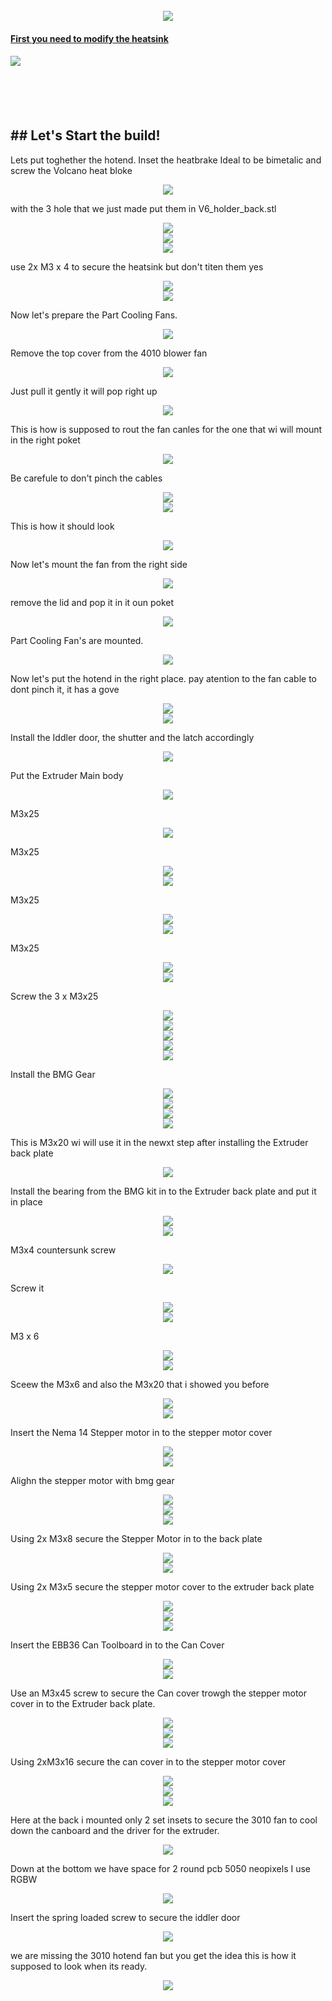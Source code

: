 

<br clear="both">

<div align="center">
  <img style="max-width: 100%;" src="https://github.com/dury10/VoronUsers/blob/Spartacus/printer_mods/dury10/Spartacus/IMAGES/spartacus_assembly/1.jpeg"  />
</div>


####   <a href="v6_heatsink_mod.md"> First you need to modify the heatsink </a>
####  <a href="v6_heatsink_mod.md" > <img style="max-width: 30%;" src="https://github.com/dury10/VoronUsers/blob/Spartacus/printer_mods/dury10/Spartacus/IMAGES/spartacus_assembly/v6_heatsink_mod/heatsink_mod.jpeg"></a>

<br>
<br>
<br clear="both">


<h2 id="Spartacus">## Let's Start the build! </h2>

Lets put toghether the hotend. Inset the heatbrake Ideal to be bimetalic and screw the Volcano heat bloke 
<div align="center">
  <img style="max-width: 30%;" src="https://github.com/dury10/VoronUsers/blob/Spartacus/printer_mods/dury10/Spartacus/IMAGES/spartacus_assembly/2.jpeg"  />
</div>


with the 3 hole that we just made put them in V6_holder_back.stl
<div align="center">
  <img style="max-width: 30%;" src="https://github.com/dury10/VoronUsers/blob/Spartacus/printer_mods/dury10/Spartacus/IMAGES/spartacus_assembly/3.jpeg"  />
</div>



<div align="center">
  <img style="max-width: 30%;" src="https://github.com/dury10/VoronUsers/blob/Spartacus/printer_mods/dury10/Spartacus/IMAGES/spartacus_assembly/4.jpeg"  />
</div>


<div align="center">
  <img style="max-width: 30%;" src="https://github.com/dury10/VoronUsers/blob/Spartacus/printer_mods/dury10/Spartacus/IMAGES/spartacus_assembly/5.jpeg"  />
</div>

use 2x M3 x 4 to secure the heatsink but don't titen them yes
<div align="center">
  <img style="max-width: 30%;" src="https://github.com/dury10/VoronUsers/blob/Spartacus/printer_mods/dury10/Spartacus/IMAGES/spartacus_assembly/6.jpeg"  />
</div>


<div align="center">
  <img style="max-width: 30%;" src="https://github.com/dury10/VoronUsers/blob/Spartacus/printer_mods/dury10/Spartacus/IMAGES/spartacus_assembly/7.jpeg"  />
</div>


Now let's prepare the Part Cooling Fans. 

<div align="center">
  <img style="max-width: 30%;" src="https://github.com/dury10/VoronUsers/blob/Spartacus/printer_mods/dury10/Spartacus/IMAGES/spartacus_assembly/8-1.jpeg"  />
</div>

Remove the top cover from the 4010 blower fan
<div align="center">
  <img style="max-width: 30%;" src="https://github.com/dury10/VoronUsers/blob/Spartacus/printer_mods/dury10/Spartacus/IMAGES/spartacus_assembly/8-2.jpeg"  />
</div>

Just pull it gently it will pop right up
<div align="center">
  <img style="max-width: 30%;" src="https://github.com/dury10/VoronUsers/blob/Spartacus/printer_mods/dury10/Spartacus/IMAGES/spartacus_assembly/8-3.jpeg"  />
</div>

This is how is supposed to rout the fan canles for the one that wi will mount in the right poket 
<div align="center">
  <img style="max-width: 30%;" src="https://github.com/dury10/VoronUsers/blob/Spartacus/printer_mods/dury10/Spartacus/IMAGES/spartacus_assembly/8.jpeg"  />
</div>

Be carefule to don't pinch the cables
<div align="center">
  <img style="max-width: 30%;" src="https://github.com/dury10/VoronUsers/blob/Spartacus/printer_mods/dury10/Spartacus/IMAGES/spartacus_assembly/9.jpeg"  />
</div>




<div align="center">
  <img style="max-width: 30%;" src="https://github.com/dury10/VoronUsers/blob/Spartacus/printer_mods/dury10/Spartacus/IMAGES/spartacus_assembly/10.jpeg"  />
</div>


This is how it should look 

<div align="center">
  <img style="max-width: 30%;" src="https://github.com/dury10/VoronUsers/blob/Spartacus/printer_mods/dury10/Spartacus/IMAGES/spartacus_assembly/11.jpeg"  />
</div>


Now let's mount the fan from the right side

<div align="center">
  <img style="max-width: 30%;" src="https://github.com/dury10/VoronUsers/blob/Spartacus/printer_mods/dury10/Spartacus/IMAGES/spartacus_assembly/12.jpeg"  />
</div>



remove the lid and pop it in it oun poket 

<div align="center">
  <img style="max-width: 30%;" src="https://github.com/dury10/VoronUsers/blob/Spartacus/printer_mods/dury10/Spartacus/IMAGES/spartacus_assembly/13.jpeg"  />
</div>


Part Cooling Fan's are mounted. 

<div align="center">
  <img style="max-width: 30%;" src="https://github.com/dury10/VoronUsers/blob/Spartacus/printer_mods/dury10/Spartacus/IMAGES/spartacus_assembly/14.jpeg"  />
</div>


Now let's put the hotend in the right place. pay atention to the fan cable to dont pinch it, it has a gove 

<div align="center">
  <img style="max-width: 30%;" src="https://github.com/dury10/VoronUsers/blob/Spartacus/printer_mods/dury10/Spartacus/IMAGES/spartacus_assembly/30.jpeg"  />
</div>




<div align="center">
  <img style="max-width: 30%;" src="https://github.com/dury10/VoronUsers/blob/Spartacus/printer_mods/dury10/Spartacus/IMAGES/spartacus_assembly/31.jpeg"  />
</div>




Install the Iddler door, the shutter and the latch accordingly 


<div align="center">
  <img style="max-width: 30%;" src="https://github.com/dury10/VoronUsers/blob/Spartacus/printer_mods/dury10/Spartacus/IMAGES/spartacus_assembly/32.jpeg"  />
</div>



Put the Extruder Main body

<div align="center">
  <img style="max-width: 30%;" src="https://github.com/dury10/VoronUsers/blob/Spartacus/printer_mods/dury10/Spartacus/IMAGES/spartacus_assembly/33.jpeg"  />
</div>

M3x25

<div align="center">
  <img style="max-width: 30%;" src="https://github.com/dury10/VoronUsers/blob/Spartacus/printer_mods/dury10/Spartacus/IMAGES/spartacus_assembly/34.jpeg"  />
</div>

M3x25

<div align="center">
  <img style="max-width: 30%;" src="https://github.com/dury10/VoronUsers/blob/Spartacus/printer_mods/dury10/Spartacus/IMAGES/spartacus_assembly/35.jpeg"  />
</div>



<div align="center">
  <img style="max-width: 30%;" src="https://github.com/dury10/VoronUsers/blob/Spartacus/printer_mods/dury10/Spartacus/IMAGES/spartacus_assembly/36.jpeg"  />
</div>

M3x25

<div align="center">
  <img style="max-width: 30%;" src="https://github.com/dury10/VoronUsers/blob/Spartacus/printer_mods/dury10/Spartacus/IMAGES/spartacus_assembly/37.jpeg"  />
</div>



<div align="center">
  <img style="max-width: 30%;" src="https://github.com/dury10/VoronUsers/blob/Spartacus/printer_mods/dury10/Spartacus/IMAGES/spartacus_assembly/38.jpeg"  />
</div>




M3x25
<div align="center">
  <img style="max-width: 30%;" src="https://github.com/dury10/VoronUsers/blob/Spartacus/printer_mods/dury10/Spartacus/IMAGES/spartacus_assembly/39.jpeg"  />
</div>



<div align="center">
  <img style="max-width: 30%;" src="https://github.com/dury10/VoronUsers/blob/Spartacus/printer_mods/dury10/Spartacus/IMAGES/spartacus_assembly/40.jpeg"  />
</div>


Screw the 3 x M3x25

<div align="center">
  <img style="max-width: 30%;" src="https://github.com/dury10/VoronUsers/blob/Spartacus/printer_mods/dury10/Spartacus/IMAGES/spartacus_assembly/41.jpeg"  />
</div>


<div align="center">
  <img style="max-width: 30%;" src="https://github.com/dury10/VoronUsers/blob/Spartacus/printer_mods/dury10/Spartacus/IMAGES/spartacus_assembly/42.jpeg"  />
</div>





<div align="center">
  <img style="max-width: 30%;" src="https://github.com/dury10/VoronUsers/blob/Spartacus/printer_mods/dury10/Spartacus/IMAGES/spartacus_assembly/43.jpeg"  />
</div>



<div align="center">
  <img style="max-width: 30%;" src="https://github.com/dury10/VoronUsers/blob/Spartacus/printer_mods/dury10/Spartacus/IMAGES/spartacus_assembly/44.jpeg"  />
</div>



<div align="center">
  <img style="max-width: 30%;" src="https://github.com/dury10/VoronUsers/blob/Spartacus/printer_mods/dury10/Spartacus/IMAGES/spartacus_assembly/45.jpeg"  />
</div>

Install the BMG Gear

<div align="center">
  <img style="max-width: 30%;" src="https://github.com/dury10/VoronUsers/blob/Spartacus/printer_mods/dury10/Spartacus/IMAGES/spartacus_assembly/46.jpeg"  />
</div>



<div align="center">
  <img style="max-width: 30%;" src="https://github.com/dury10/VoronUsers/blob/Spartacus/printer_mods/dury10/Spartacus/IMAGES/spartacus_assembly/47.jpeg"  />
</div>



<div align="center">
  <img style="max-width: 30%;" src="https://github.com/dury10/VoronUsers/blob/Spartacus/printer_mods/dury10/Spartacus/IMAGES/spartacus_assembly/48.jpeg"  />
</div>





<div align="center">
  <img style="max-width: 30%;" src="https://github.com/dury10/VoronUsers/blob/Spartacus/printer_mods/dury10/Spartacus/IMAGES/spartacus_assembly/49.jpeg"  />
</div>




This is M3x20 wi will use it in the newxt step  after installing the Extruder back plate

<div align="center">
  <img style="max-width: 30%;" src="https://github.com/dury10/VoronUsers/blob/Spartacus/printer_mods/dury10/Spartacus/IMAGES/spartacus_assembly/50.jpeg"  />
</div>

Install the bearing from the BMG kit in to the Extruder back plate and put it in place 

<div align="center">
  <img style="max-width: 30%;" src="https://github.com/dury10/VoronUsers/blob/Spartacus/printer_mods/dury10/Spartacus/IMAGES/spartacus_assembly/51.jpeg"  />
</div>


<div align="center">
  <img style="max-width: 30%;" src="https://github.com/dury10/VoronUsers/blob/Spartacus/printer_mods/dury10/Spartacus/IMAGES/spartacus_assembly/52.jpeg"  />
</div>



M3x4  countersunk screw 

<div align="center">
  <img style="max-width: 30%;" src="https://github.com/dury10/VoronUsers/blob/Spartacus/printer_mods/dury10/Spartacus/IMAGES/spartacus_assembly/53.jpeg"  />
</div>


Screw it 
<div align="center">
  <img style="max-width: 30%;" src="https://github.com/dury10/VoronUsers/blob/Spartacus/printer_mods/dury10/Spartacus/IMAGES/spartacus_assembly/54.jpeg"  />
</div>



<div align="center">
  <img style="max-width: 30%;" src="https://github.com/dury10/VoronUsers/blob/Spartacus/printer_mods/dury10/Spartacus/IMAGES/spartacus_assembly/55.jpeg"  />
</div>

M3 x 6 

<div align="center">
  <img style="max-width: 30%;" src="https://github.com/dury10/VoronUsers/blob/Spartacus/printer_mods/dury10/Spartacus/IMAGES/spartacus_assembly/56.jpeg"  />
</div>



<div align="center">
  <img style="max-width: 30%;" src="https://github.com/dury10/VoronUsers/blob/Spartacus/printer_mods/dury10/Spartacus/IMAGES/spartacus_assembly/57.jpeg"  />
</div>

Sceew the M3x6 and also the M3x20 that i showed you before 

<div align="center">
  <img style="max-width: 30%;" src="https://github.com/dury10/VoronUsers/blob/Spartacus/printer_mods/dury10/Spartacus/IMAGES/spartacus_assembly/58.jpeg"  />
</div>





<div align="center">
  <img style="max-width: 30%;" src="https://github.com/dury10/VoronUsers/blob/Spartacus/printer_mods/dury10/Spartacus/IMAGES/spartacus_assembly/59.jpeg"  />
</div>

Insert the Nema 14 Stepper motor in to the stepper motor cover 
<div align="center">
  <img style="max-width: 30%;" src="https://github.com/dury10/VoronUsers/blob/Spartacus/printer_mods/dury10/Spartacus/IMAGES/spartacus_assembly/21-1.jpeg"  />
</div>


<div align="center">
  <img style="max-width: 30%;" src="https://github.com/dury10/VoronUsers/blob/Spartacus/printer_mods/dury10/Spartacus/IMAGES/spartacus_assembly/22.jpeg"  />
</div>

Alighn the stepper motor with bmg gear

<div align="center">
  <img style="max-width: 30%;" src="https://github.com/dury10/VoronUsers/blob/Spartacus/printer_mods/dury10/Spartacus/IMAGES/spartacus_assembly/60.jpeg"  />
</div>



<div align="center">
  <img style="max-width: 30%;" src="https://github.com/dury10/VoronUsers/blob/Spartacus/printer_mods/dury10/Spartacus/IMAGES/spartacus_assembly/61.jpeg"  />
</div>


<div align="center">
  <img style="max-width: 30%;" src="https://github.com/dury10/VoronUsers/blob/Spartacus/printer_mods/dury10/Spartacus/IMAGES/spartacus_assembly/62.jpeg"  />
</div>



Using 2x M3x8 secure the Stepper Motor in to the back plate 

<div align="center">
  <img style="max-width: 30%;" src="https://github.com/dury10/VoronUsers/blob/Spartacus/printer_mods/dury10/Spartacus/IMAGES/spartacus_assembly/63.jpeg"  />
</div>



<div align="center">
  <img style="max-width: 30%;" src="https://github.com/dury10/VoronUsers/blob/Spartacus/printer_mods/dury10/Spartacus/IMAGES/spartacus_assembly/64.jpeg"  />
</div>

Using 2x M3x5 secure the stepper motor cover to the extruder back plate 

<div align="center">
  <img style="max-width: 30%;" src="https://github.com/dury10/VoronUsers/blob/Spartacus/printer_mods/dury10/Spartacus/IMAGES/spartacus_assembly/65.jpeg"  />
</div>



<div align="center">
  <img style="max-width: 30%;" src="https://github.com/dury10/VoronUsers/blob/Spartacus/printer_mods/dury10/Spartacus/IMAGES/spartacus_assembly/66.jpeg"  />
</div>



<div align="center">
  <img style="max-width: 30%;" src="https://github.com/dury10/VoronUsers/blob/Spartacus/printer_mods/dury10/Spartacus/IMAGES/spartacus_assembly/67.jpeg"  />
</div>

Insert the EBB36 Can Toolboard in to the Can Cover 

<div align="center">
  <img style="max-width: 30%;" src="https://github.com/dury10/VoronUsers/blob/Spartacus/printer_mods/dury10/Spartacus/IMAGES/spartacus_assembly/68.jpeg"  />
</div>




<div align="center">
  <img style="max-width: 30%;" src="https://github.com/dury10/VoronUsers/blob/Spartacus/printer_mods/dury10/Spartacus/IMAGES/spartacus_assembly/69.jpeg"  />
</div>


Use an M3x45 screw to secure the Can cover trowgh the stepper motor cover in to the Extruder back plate. 

<div align="center">
  <img style="max-width: 30%;" src="https://github.com/dury10/VoronUsers/blob/Spartacus/printer_mods/dury10/Spartacus/IMAGES/spartacus_assembly/70.jpeg"  />
</div>



<div align="center">
  <img style="max-width: 30%;" src="https://github.com/dury10/VoronUsers/blob/Spartacus/printer_mods/dury10/Spartacus/IMAGES/spartacus_assembly/71.jpeg"  />
</div>


<div align="center">
  <img style="max-width: 30%;" src="https://github.com/dury10/VoronUsers/blob/Spartacus/printer_mods/dury10/Spartacus/IMAGES/spartacus_assembly/72.jpeg"  />
</div>



Using 2xM3x16 secure the can cover in to the stepper motor cover


<div align="center">
  <img style="max-width: 30%;" src="https://github.com/dury10/VoronUsers/blob/Spartacus/printer_mods/dury10/Spartacus/IMAGES/spartacus_assembly/73.jpeg"  />
</div>



<div align="center">
  <img style="max-width: 30%;" src="https://github.com/dury10/VoronUsers/blob/Spartacus/printer_mods/dury10/Spartacus/IMAGES/spartacus_assembly/74.jpeg"  />
</div>



<div align="center">
  <img style="max-width: 30%;" src="https://github.com/dury10/VoronUsers/blob/Spartacus/printer_mods/dury10/Spartacus/IMAGES/spartacus_assembly/75.jpeg"  />
</div>


Here at the back i mounted only 2 set insets to secure the 3010 fan to cool down the canboard and the driver for the extruder. 

<div align="center">
  <img style="max-width: 30%;" src="https://github.com/dury10/VoronUsers/blob/Spartacus/printer_mods/dury10/Spartacus/IMAGES/spartacus_assembly/25.jpeg"  />
</div>

Down at the bottom we have space for 2 round pcb 5050 neopixels I use RGBW 

<div align="center">
  <img style="max-width: 30%;" src="https://github.com/dury10/VoronUsers/blob/Spartacus/printer_mods/dury10/Spartacus/IMAGES/spartacus_assembly/26.jpeg"  />
</div>


Insert the spring loaded screw to secure the iddler door 

<div align="center">
  <img style="max-width: 30%;" src="https://github.com/dury10/VoronUsers/blob/Spartacus/printer_mods/dury10/Spartacus/IMAGES/spartacus_assembly/28.jpeg"  />
</div>

we are missing the 3010 hotend fan but you get the idea this is how it supposed to look when its ready. 

<div align="center">
  <img style="max-width: 30%;" src="https://github.com/dury10/VoronUsers/blob/Spartacus/printer_mods/dury10/Spartacus/IMAGES/spartacus_assembly/29.jpeg"  />
</div>
